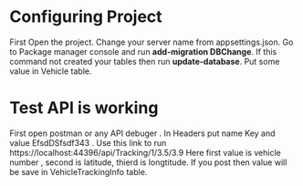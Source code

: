 # Configuring Project
First Open the project.
Change your server name from appsettings.json.
Go to Package manager console and run **add-migration DBChange**.
If this command not created your tables then run **update-database**.
Put some value in Vehicle table.
# Test API is working
First open postman or any API debuger .
In Headers put name Key and value EfsdDSfsdf343  .
Use this link to run https://localhost:44396/api/Tracking/1/3.5/3.9 Here first value is vehicle number , second is latitude, thierd is longtitude.
If you post then value will be save in VehicleTrackingInfo table.
